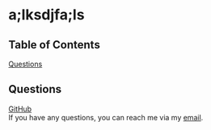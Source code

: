 # a;lksdjfa;ls
## Table of Contents
[Questions](#questions)<br>
## Questions
[GitHub](https://github.com/l;akdfjs)<br>If you have any questions, you can reach me via my [email](mailto:;lakdfjs).
